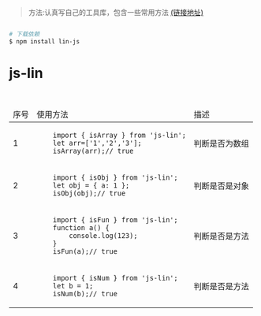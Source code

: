

> 方法:认真写自己的工具库，包含一些常用方法 [(链接地址)](http:)

```bash

# 下载依赖
$ npm install lin-js

```



# js-lin
<table>
<thead>
<tr>
    <td>序号</td>
	<td>使用方法</td>
	<td>描述</td>
</tr>
</thead>
<tbody>	
<tr>
    <td>1</td>
	<td>
	<code>
	import { isArray } from 'js-lin';
	let arr=['1','2','3'];
	isArray(arr);// true
	</code>
	</td> 
	<td>判断是否为数组</td>
</tr>
<tr>
    <td>2</td>
	<td>
	<code>
	import { isObj } from 'js-lin';
	let obj = { a: 1 };
	isObj(obj);// true
	</code>
	</td> 
	<td>判断是否是对象</td>
</tr>
<tr>
    <td>3</td>
	<td>
	<code>
	import { isFun } from 'js-lin';
	function a() { 
    	console.log(123);
	}
	isFun(a);// true
	</code>
	</td> 
	<td>判断是否是方法</td>
</tr>
<tr>
    <td>4</td>
	<td>
	<code>
	import { isNum } from 'js-lin';
	let b = 1;
	isNum(b);// true
	</code>
	</td> 
	<td>判断是否是方法</td>
</tr>
</tbody>
</table>

